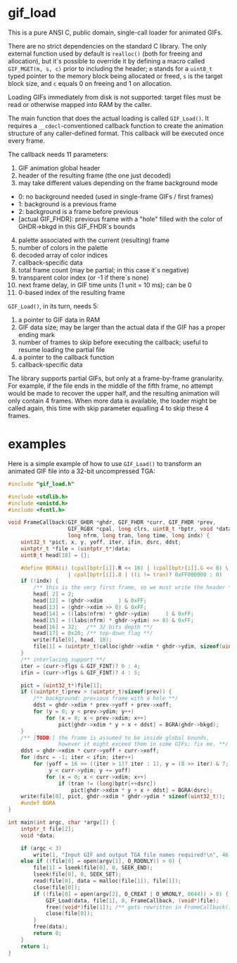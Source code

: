 # gif_load
This is a pure ANSI C, public domain, single-call loader for animated GIFs.

There are no strict dependencies on the standard C library. The only external
function used by default is `realloc()` (both for freeing and allocation), but
it\`s possible to override it by defining a macro called `GIF_MGET(m, s, c)`
prior to including the header; `m` stands for a `uint8_t` typed pointer to the
memory block being allocated or freed, `s` is the target block size, and `c`
equals 0 on freeing and 1 on allocation.

Loading GIFs immediately from disk is not supported: target files must be read
or otherwise mapped into RAM by the caller.

The main function that does the actual loading is called `GIF_Load()`.
It requires a `__cdecl`-conventioned callback function to create the animation
structure of any caller-defined format. This callback will be executed once
every frame.

The callback needs 11 parameters:

1. GIF animation global header
2. header of the resulting frame (the one just decoded)
3. may take different values depending on the frame background mode
  * 0: no background needed (used in single-frame GIFs / first frames)
  * 1: background is a previous frame
  * 2: background is a frame before previous
  * [actual GIF_FHDR]: previous frame with a "hole" filled with the
                       color of GHDR->bkgd in this GIF_FHDR`s bounds

4. palette associated with the current (resulting) frame
5. number of colors in the palette
6. decoded array of color indices
7. callback-specific data
8. total frame count (may be partial; in this case it\`s negative)
9. transparent color index (or -1 if there\`s none)
10. next frame delay, in GIF time units (1 unit = 10 ms); can be 0
11. 0-based index of the resulting frame

`GIF_Load()`, in its turn, needs 5:

1. a pointer to GIF data in RAM
2. GIF data size; may be larger than the actual data if the GIF has a proper
   ending mark
3. number of frames to skip before executing the callback; useful to resume
   loading the partial file
4. a pointer to the callback function
5. callback-specific data

The library supports partial GIFs, but only at a frame-by-frame granularity.
For example, if the file ends in the middle of the fifth frame, no attempt
would be made to recover the upper half, and the resulting animation will
only contain 4 frames. When more data is available, the loader might be called
again, this time with skip parameter equalling 4 to skip these 4 frames.



# examples
Here is a simple example of how to use `GIF_Load()` to transform an animated
GIF file into a 32-bit uncompressed TGA:

```c
#include "gif_load.h"

#include <stdlib.h>
#include <unistd.h>
#include <fcntl.h>

void FrameCallback(GIF_GHDR *ghdr, GIF_FHDR *curr, GIF_FHDR *prev,
                   GIF_RGBX *cpal, long clrs, uint8_t *bptr, void *data,
                   long nfrm, long tran, long time, long indx) {
    uint32_t *pict, x, y, yoff, iter, ifin, dsrc, ddst;
    uintptr_t *file = (uintptr_t*)data;
    uint8_t head[18] = {};

    #define BGRA(i) (cpal[bptr[i]].R << 16) | (cpal[bptr[i]].G << 8) \
                   | cpal[bptr[i]].B | ((i != tran)? 0xFF000000 : 0)
    if (!indx) {
        /** this is the very first frame, so we must write the header **/
        head[ 2] = 2;
        head[12] = (ghdr->xdim     ) & 0xFF;
        head[13] = (ghdr->xdim >> 8) & 0xFF;
        head[14] = ((labs(nfrm) * ghdr->ydim)     ) & 0xFF;
        head[15] = ((labs(nfrm) * ghdr->ydim) >> 8) & 0xFF;
        head[16] = 32;   /** 32 bits depth **/
        head[17] = 0x20; /** top-down flag **/
        write(file[0], head, 18);
        file[1] = (uintptr_t)calloc(ghdr->xdim * ghdr->ydim, sizeof(uint32_t));
    }
    /** interlacing support **/
    iter = (curr->flgs & GIF_FINT)? 0 : 4;
    ifin = (curr->flgs & GIF_FINT)? 4 : 5;

    pict = (uint32_t*)file[1];
    if ((uintptr_t)prev > (uintptr_t)sizeof(prev)) {
        /** background: previous frame with a hole **/
        ddst = ghdr->xdim * prev->yoff + prev->xoff;
        for (y = 0; y < prev->ydim; y++)
            for (x = 0; x < prev->xdim; x++)
                pict[ghdr->xdim * y + x + ddst] = BGRA(ghdr->bkgd);
    }
    /** [TODO:] the frame is assumed to be inside global bounds,
                however it might exceed them in some GIFs; fix me. **/
    ddst = ghdr->xdim * curr->yoff + curr->xoff;
    for (dsrc = -1; iter < ifin; iter++)
        for (yoff = 16 >> ((iter > 1)? iter : 1), y = (8 >> iter) & 7;
             y < curr->ydim; y += yoff)
            for (x = 0; x < curr->xdim; x++)
                if (tran != (long)bptr[++dsrc])
                    pict[ghdr->xdim * y + x + ddst] = BGRA(dsrc);
    write(file[0], pict, ghdr->xdim * ghdr->ydim * sizeof(uint32_t));
    #undef BGRA
}

int main(int argc, char *argv[]) {
    intptr_t file[2];
    void *data;

    if (argc < 3)
        write(1, "Input GIF and output TGA file names required!\n", 46);
    else if ((file[0] = open(argv[1], O_RDONLY)) > 0) {
        file[1] = lseek(file[0], 0, SEEK_END);
        lseek(file[0], 0, SEEK_SET);
        read(file[0], data = malloc(file[1]), file[1]);
        close(file[0]);
        if ((file[0] = open(argv[2], O_CREAT | O_WRONLY, 0644)) > 0) {
            GIF_Load(data, file[1], 0, FrameCallback, (void*)file);
            free((void*)file[1]); /** gets rewritten in FrameCallback() **/
            close(file[0]);
        }
        free(data);
        return 0;
    }
    return 1;
}
```